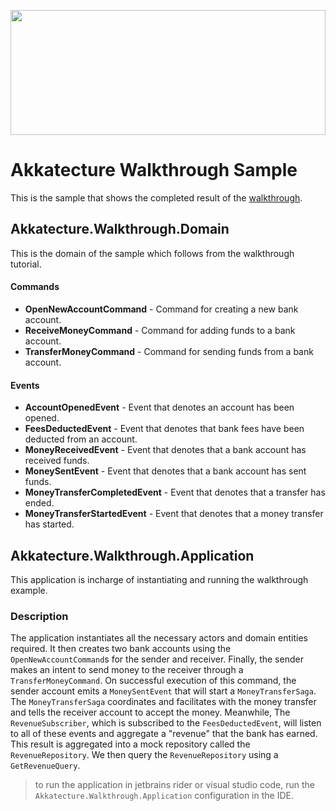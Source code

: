 <a href="https://akkatecture.net/"><img src="https://raw.githubusercontent.com/Lutando/Akkatecture/master/logo.svg?sanitize=true" width="100%" height="200"></a>

# Akkatecture Walkthrough Sample

This is the sample that shows the completed result of the [walkthrough](https://akkatecture.net/docs/walkthrough-introduction).

## Akkatecture.Walkthrough.Domain

This is the domain of the sample which follows from the walkthrough tutorial.

#### Commands
* **OpenNewAccountCommand** - Command for creating a new bank account.
* **ReceiveMoneyCommand** - Command for adding funds to a bank account.
* **TransferMoneyCommand** - Command for sending funds from a bank account.

#### Events
* **AccountOpenedEvent** - Event that denotes an account has been opened.
* **FeesDeductedEvent** - Event that denotes that bank fees have been deducted from an account.
* **MoneyReceivedEvent** - Event that denotes that a bank account has received funds.
* **MoneySentEvent** - Event that denotes that a bank account has sent funds.
* **MoneyTransferCompletedEvent** - Event that denotes that a transfer has ended.
* **MoneyTransferStartedEvent** - Event that denotes that a money transfer has started.

## Akkatecture.Walkthrough.Application

This application is incharge of instantiating and running the walkthrough example.

### Description

The application instantiates all the necessary actors and domain entities required. It then creates two  bank accounts using the 
`OpenNewAccountCommand`s for the sender and receiver. Finally, the sender makes an intent to send money to the receiver through a 
`TransferMoneyCommand`. On successful execution of this command, the sender account emits a `MoneySentEvent` that will start a `MoneyTransferSaga`.
The `MoneyTransferSaga` coordinates and facilitates with the money transfer and tells the receiver account to accept the money. Meanwhile,
The `RevenueSubscriber`, which is subscribed to the `FeesDeductedEvent`, will listen to all of these events and aggregate a "revenue" that the bank has earned.
This result is aggregated into a mock repository called the `RevenueRepository`. We then query the `RevenueRepository` using a `GetRevenueQuery`.

> to run the application in jetbrains rider or visual studio code, run the `Akkatecture.Walkthrough.Application` configuration in the IDE.